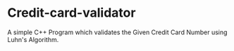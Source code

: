 # Credit-card-validator
A simple C++ Program which validates the Given Credit Card Number using Luhn's Algorithm.
